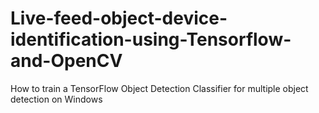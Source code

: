 # Live-feed-object-device-identification-using-Tensorflow-and-OpenCV
How to train a TensorFlow Object Detection Classifier for multiple object detection on Windows
